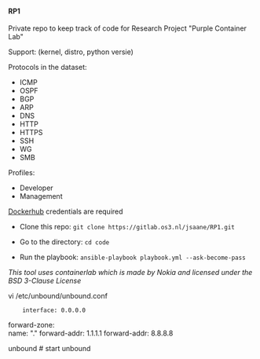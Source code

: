 #### RP1
Private repo to keep track of code for Research Project "Purple Container Lab"

Support: 
(kernel, distro, python versie)

Protocols in the dataset:
- ICMP
- OSPF
- BGP
- ARP
- DNS
- HTTP
- HTTPS
- SSH
- WG
- SMB

Profiles:
- Developer
- Management

[Dockerhub](https://hub.docker.com/) credentials are required

- Clone this repo:
```git clone https://gitlab.os3.nl/jsaane/RP1.git```

- Go to the directory:
```cd code```

- Run the playbook:
```ansible-playbook playbook.yml --ask-become-pass```


*This tool uses containerlab which is made by Nokia and licensed under the BSD 3-Clause License*


vi /etc/unbound/unbound.conf

        interface: 0.0.0.0

forward-zone:      
        name: "."
        forward-addr: 1.1.1.1
        forward-addr: 8.8.8.8


unbound # start unbound

